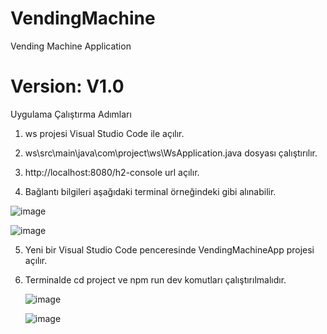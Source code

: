 # VendingMachine
Vending Machine Application

# Version: V1.0

Uygulama Çalıştırma Adımları

1. ws projesi Visual Studio Code ile açılır.
2. ws\src\main\java\com\project\ws\WsApplication.java dosyası çalıştırılır.
3. http://localhost:8080/h2-console url açılır.

4. Bağlantı bilgileri aşağıdaki terminal örneğindeki gibi alınabilir.

 ![image](https://github.com/DemetErol/VendingMachine/assets/45537416/f4c0d135-9ec4-4143-b86e-fc168c062bcd)


 ![image](https://github.com/DemetErol/VendingMachine/assets/45537416/b7438f6f-8c77-4f1a-afad-cd336ab7445c)

5. Yeni bir Visual Studio Code penceresinde VendingMachineApp projesi açılır.
6. Terminalde cd project ve npm run dev komutları çalıştırılmalıdır.

   ![image](https://github.com/DemetErol/VendingMachine/assets/45537416/f095f945-9152-48bd-ae9b-71609c4ec0a1)

   ![image](https://github.com/DemetErol/VendingMachine/assets/45537416/5945f1bd-5776-4c31-b080-9b0748e1f88a)



